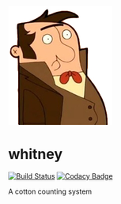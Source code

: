 ![whitney](/whitney.jpg)  
# whitney
[![Build Status](https://travis-ci.org/sonyccd/whitney.svg?branch=master)](https://travis-ci.org/sonyccd/whitney)
[![Codacy Badge](https://api.codacy.com/project/badge/Grade/15de6cdaace9408e982ad2db14930c1a)](https://www.codacy.com/app/snakes-in-the-box/whitney?utm_source=github.com&utm_medium=referral&utm_content=sonyccd/whitney&utm_campaign=badger)

A cotton counting system
